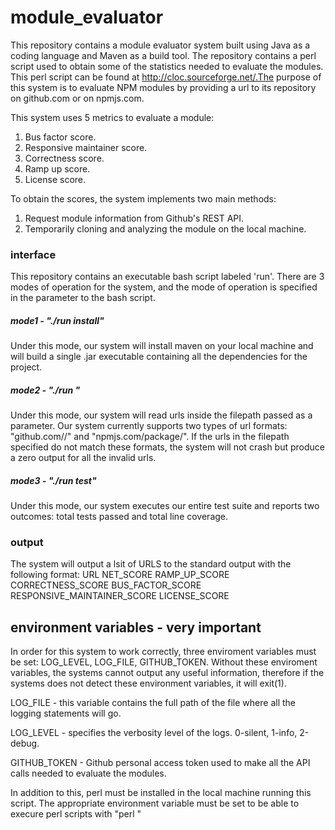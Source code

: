 # module_evaluator

This repository contains a module evaluator system built using Java as a coding language and Maven as a build tool. The repository contains a perl script used to obtain some of the statistics needed to evaluate the modules. This perl script can be found at http://cloc.sourceforge.net/.The purpose of this system is to evaluate NPM modules by providing a url to its repository on github.com or on npmjs.com.

This system uses 5 metrics to evaluate a module:
  1. Bus factor score.
  2. Responsive maintainer score.
  3. Correctness score.
  4. Ramp up score.
  5. License score.

To obtain the scores, the system implements two main methods:
  1. Request module information from Github's REST API.
  2. Temporarily cloning and analyzing the module on the local machine.

### interface
This repository contains an executable bash script labeled 'run'. There are 3 modes of operation for the system, and the mode of operation is specified in the parameter to the bash script.

##### mode1 - "./run install"
Under this mode, our system will install maven on your local machine and will build a single .jar executable containing all the dependencies for the project.
##### mode2 - "./run <SampleURLFilepath>"
Under this mode, our system will read urls inside the filepath passed as a parameter. Our system currently supports two types of url formats: "github.com/<repositoryOwner>/<repositoryName>" and "npmjs.com/package/<repositoryName>". If the urls in the filepath specified do not match these formats, the system will not crash but produce a zero output for all the invalid urls.
##### mode3 - "./run test"
Under this mode, our system executes our entire test suite and reports two outcomes: total tests passed and total line coverage.
### output
The system will output a lsit of URLS to the standard output with the following format:
URL NET_SCORE RAMP_UP_SCORE CORRECTNESS_SCORE BUS_FACTOR_SCORE RESPONSIVE_MAINTAINER_SCORE LICENSE_SCORE
  
## environment variables - very important
In order for this system to work correctly, three enviroment variables must be set: LOG_LEVEL, LOG_FILE, GITHUB_TOKEN. Without these enviroment variables, the systems cannot output any useful information, therefore if the systems does not detect these environment variables, it will exit(1).

  LOG_FILE - this variable contains the full path of the file where all the logging statements will go.
  
  LOG_LEVEL - specifies the verbosity level of the logs. 0-silent, 1-info, 2-debug.
  
  GITHUB_TOKEN - Github personal access token used to make all the API calls needed to evaluate the modules.
  
  In addition to this, perl must be installed in the local machine running this script. The appropriate environment variable must be set to be able to execure perl scripts with "perl <options> <perlscript>"
